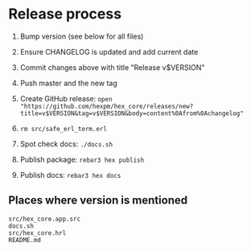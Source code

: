 # Release process

1. Bump version (see below for all files)

2. Ensure CHANGELOG is updated and add current date

3. Commit changes above with title "Release v$VERSION"

4. Push master and the new tag

5. Create GitHub release: `open "https://github.com/hexpm/hex_core/releases/new?title=v$VERSION&tag=v$VERSION&body=content%0Afrom%0Achangelog"`

6. `rm src/safe_erl_term.erl`

7. Spot check docs: `./docs.sh`

8. Publish package: `rebar3 hex publish`

9. Publish docs: `rebar3 hex docs`

## Places where version is mentioned

```
src/hex_core.app.src
docs.sh
src/hex_core.hrl
README.md
```

